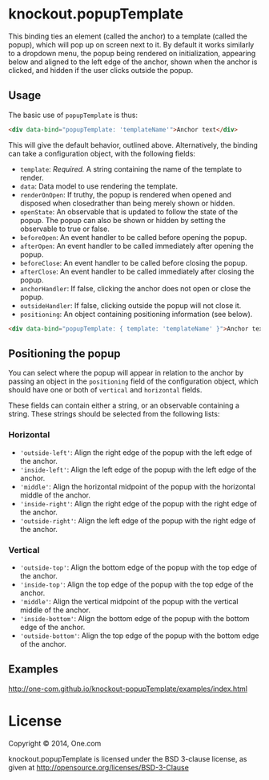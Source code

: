 # knockout.popupTemplate

This binding ties an element (called the anchor) to a template (called the popup), which will pop up on screen next to it. By default it works similarly to a dropdown menu, the popup being rendered on initialization, appearing below and aligned to the left edge of the anchor, shown when the anchor is clicked, and hidden if the user clicks outside the popup.

## Usage

The basic use of `popupTemplate` is thus:

```html
<div data-bind="popupTemplate: 'templateName'">Anchor text</div>
```

This will give the default behavior, outlined above. Alternatively, the binding can take a configuration object, with the following fields:

- `template`: *Required.* A string containing the name of the template to render.
- `data`: Data model to use rendering the template.
- `renderOnOpen`: If truthy, the popup is rendered when opened and disposed when closedrather than being merely shown or hidden.
- `openState`: An observable that is updated to follow the state of the popup. The popup can also be shown or hidden by setting the observable to true or false.
- `beforeOpen`: An event handler to be called before opening the popup.
- `afterOpen`: An event handler to be called immediately after opening the popup.
- `beforeClose`: An event handler to be called before closing the popup.
- `afterClose`: An event handler to be called immediately after closing the popup.
- `anchorHandler`: If false, clicking the anchor does not open or close the popup.
- `outsideHandler`: If false, clicking outside the popup will not close it.
- `positioning`: An object containing positioning information (see below).

```html
<div data-bind="popupTemplate: { template: 'templateName' }">Anchor text</div>
```

## Positioning the popup

You can select where the popup will appear in relation to the anchor by passing an object in the `positioning` field of the configuration object, which should have one or both of `vertical` and `horizontal` fields.

These fields can contain either a string, or an observable containing a string. These strings should be selected from the following lists:

### Horizontal

- `'outside-left'`: Align the right edge of the popup with the left edge of the anchor.
- `'inside-left'`: Align the left edge of the popup with the left edge of the anchor.
- `'middle'`: Align the horizontal midpoint of the popup with the horizontal middle of the anchor.
- `'inside-right'`: Align the right edge of the popup with the right edge of the anchor.
- `'outside-right'`: Align the left edge of the popup with the right edge of the anchor.

### Vertical

- `'outside-top'`: Align the bottom edge of the popup with the top edge of the anchor.
- `'inside-top'`: Align the top edge of the popup with the top edge of the anchor.
- `'middle'`: Align the vertical midpoint of the popup with the vertical middle of the anchor.
- `'inside-bottom'`: Align the bottom edge of the popup with the bottom edge of the anchor.
- `'outside-bottom'`: Align the top edge of the popup with the bottom edge of the anchor.

## Examples

http://one-com.github.io/knockout-popupTemplate/examples/index.html

# License

Copyright &copy; 2014, One.com

knockout.popupTemplate is licensed under the BSD 3-clause license, as given at http://opensource.org/licenses/BSD-3-Clause
